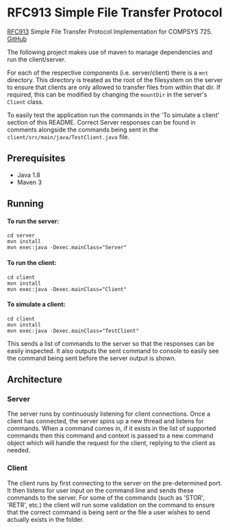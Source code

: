 # RFC913 Simple File Transfer Protocol
[RFC913](https://tools.ietf.org/html/rfc913) Simple File Transfer Protocol Implementation for COMPSYS 725.
[GitHub](https://github.com/hydroflax/rfc913)

The following project makes use of maven to manage dependencies and run the
client/server.

For each of the respective components (i.e. server/client) there is a `mnt` directory.
This directory is treated as the root of the filesystem on the server to ensure that clients are only allowed to transfer files from within that dir.
If required, this can be modified by changing the `mountDir` in the server's `Client` class.

To easily test the application run the commands in the 'To simulate a client' section of this
README. Correct Server responses can be found in comments alongside the commands being sent in
the `client/src/main/java/TestClient.java` file.

## Prerequisites
- Java 1.8
- Maven 3

## Running
#### To run the server:
```
cd server
mvn install
mvn exec:java -Dexec.mainClass="Server"
```

#### To run the client:
```
cd client
mvn install
mvn exec:java -Dexec.mainClass="Client"
```

#### To simulate a client:
```
cd client
mvn install
mvn exec:java -Dexec.mainClass="TestClient"
```

This sends a list of commands to the server so that the responses can be easily inspected.
It also outputs the sent command to console to easily see the command being sent before the
server output is shown.

## Architecture
### Server
The server runs by continuously listening for client connections.
Once a client has connected, the server spins up a new thread and
listens for commands. When a command comes in, if it exists in the list
of supported commands then this command and context is passed to a new
command object which will handle the request for the client, replying
to the client as needed.

### Client
The client runs by first connecting to the server on the pre-determined port.
It then listens for user input on the command line and sends these commands
to the server. For some of the commands (such as 'STOR', 'RETR', etc.) the client
will run some validation on the command to ensure that the correct command is being sent
or the file a user wishes to send actually exists in the folder.